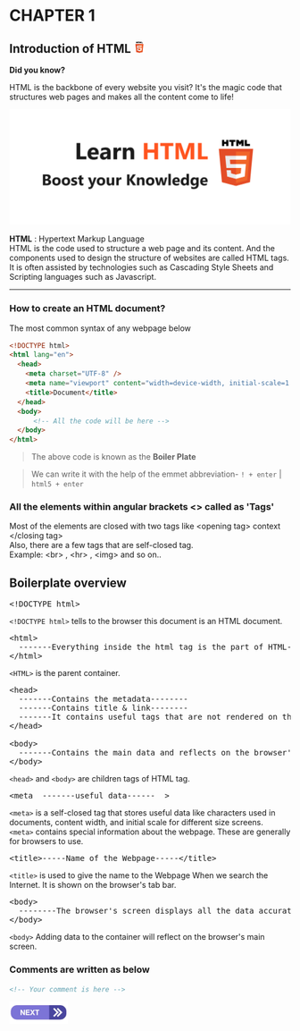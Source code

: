 # CHAPTER 1

## Introduction of HTML <img src="https://github.com/Ninja-Vikash/asset-cloud/blob/main/icon%20%26%20png/htmlLogo.png" height="20px" />
<p> <b>Did you know?</b> 
 
 HTML is the backbone of every website you visit? It's the magic code that structures web pages and makes all the content come to life!</p>

![Banner](https://github.com/Ninja-Vikash/asset-cloud/blob/main/assets%20-%20HTML/HTML.png)

<p><b>HTML</b> : Hypertext Markup Language<br>
HTML is the code used to structure a web page and its content. And the components used to design the structure of websites are called HTML tags. It is often assisted by technologies such as Cascading Style Sheets and Scripting languages such as Javascript.</p>
<hr>
 
### How to create an HTML document?
The most common syntax of any webpage below
```html
<!DOCTYPE html>
<html lang="en">
  <head>
    <meta charset="UTF-8" />
    <meta name="viewport" content="width=device-width, initial-scale=1.0" />
    <title>Document</title>
  </head>
  <body>
      <!-- All the code will be here -->
  </body>
</html>
```

> The above code is known as the **Boiler Plate**

> We can write it with the help of the emmet abbreviation- `! + enter` | `html5 + enter` <br>


### All the elements within angular brackets <> called as 'Tags'
Most of the elements are closed with two tags like &lt;opening tag&gt; context &lt;/closing tag&gt; <br>
Also, there are a few tags that are self-closed tag.<br>
Example: &lt;br&gt; , &lt;hr&gt; , &lt;img&gt; and so on..

## Boilerplate overview
<pre>
&lt!DOCTYPE html&gt
</pre>
`<!DOCTYPE html>` tells to the browser this document is an HTML document.

<pre>
&lthtml&gt
  -------Everything inside the html tag is the part of HTML--------
&lt/html&gt  
</pre>
`<HTML>` is the parent container.

<pre>
&lthead&gt
  -------Contains the metadata--------
  -------Contains title & link--------
  -------It contains useful tags that are not rendered on the browser's screen--------
&lt/head&gt

&ltbody&gt
  -------Contains the main data and reflects on the browser's screen--------
&lt/body&gt
</pre>
`<head>` and `<body>` are children tags of HTML tag.

<pre>
&ltmeta  -------useful data------  &gt
</pre>
`<meta>` is a self-closed tag that stores useful data like characters used in documents, content width, and initial scale for different size screens.<br>
`<meta>` contains special information about the webpage. These are generally for browsers to use.
<pre>
&lttitle&gt-----Name of the Webpage-----&lt/title&gt
</pre>
`<title>` is used to give the name to the Webpage When we search the Internet. It is shown on the browser's tab bar.
<pre>
&ltbody&gt
  --------The browser's screen displays all the data accurately.---------
&lt/body&gt
</pre>
`<body>` Adding data to the container will reflect on the browser's main screen.

### Comments are written as below 
```html
<!-- Your comment is here -->
```

<p>
  <a href="https://github.com/Ninja-Vikash/HTML/tree/main/CHAPTER%202%20-%20HTML%20Fundamental">
   <img src="https://github.com/Ninja-Vikash/asset-cloud/blob/main/assets%20-%20HTML/next-removebg-preview.png" height="40px"/>
  </a>
</p>
